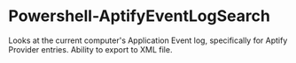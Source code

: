 # Powershell-AptifyEventLogSearch
Looks at the current computer's Application Event log, specifically for Aptify Provider entries.  Ability to export to XML file.
